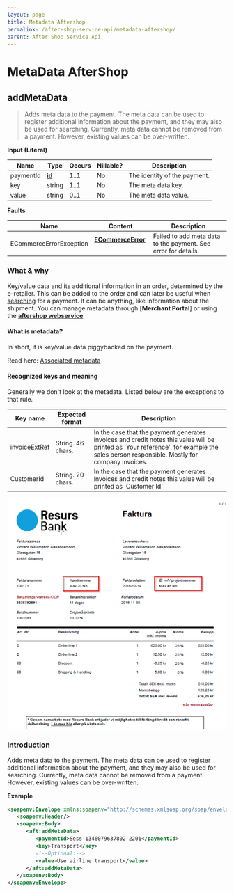 ```yaml
---
layout: page
title: Metadata Aftershop
permalink: /after-shop-service-api/metadata-aftershop/
parent: After Shop Service Api
---
```



# MetaData AfterShop 

## addMetaData
> Adds meta data to the payment. The meta data can be used to register
> additional information about the payment, and they may also be used for
> searching. Currently, meta data cannot be removed from a payment.
> However, existing values can be over-written.

**Input (Literal)**

| Name       | Type                      | Occurs | Nillable? | Description                  |
|------------|---------------------------|--------|-----------|------------------------------|
| paymentId  | **[id](/development/api-types/simple-types/)** | 1..1   | No        | The identity of the payment. |
| key        | string                    | 1..1   | No        | The meta data key.           |
| value      | string                    | 0..1   | No        | The meta data value.         |

**Faults**

| Name                     | Content                                  | Description                                                    |
|--------------------------|------------------------------------------|----------------------------------------------------------------|
| ECommerceErrorException  | **[ECommerceError](/development/api-types/ecommerceerror/)**     | Failed to add meta data to the payment. See error for details. |

### What & why
Key/value data and its additional information in an order, determined by
the e-retailer. This can be added to the order and can later be useful
when [searching](/after-shop-service-api/find-payments/) for a payment. It can be anything, like
information about the shipment. You can manage metadata through
[**Merchant Portal**] or using the **[aftershop
webservice](/after-shop-service-api/)**

#### What is metadata?
In short, it is key/value data piggybacked on the payment.

Read here: [Associated metadata](concepts-and-domain)

#### Recognized keys and meaning
Generally we don't look at the metadata. Listed below are the exceptions
to that rule.

| Key name      | Expected format   | Description                                                                                                                                                                                                    |
|---------------|-------------------|----------------------------------------------------------------------------------------------------------------------------------------------------------------------------------------------------------------|
| invoiceExtRef | String. 46 chars. | In the case that the payment generates invoices and credit notes this value will be printed as 'Your reference', for example the sales person responsible. Mostly for company invoices. |
| CustomerId    | String. 20 chars. | In the case that the payment generates invoices and credit notes this value will be printed as 'Customer Id'                                                                            |

![](../../attachments/3440674/5570827.png)

### Introduction
Adds meta data to the payment. The meta data can be used to register
additional information about the payment, and they may also be used for
searching. Currently, meta data cannot be removed from a payment.
However, existing values can be over-written.

**Example**
```xml
<soapenv:Envelope xmlns:soapenv="http://schemas.xmlsoap.org/soap/envelope/" xmlns:aft="http://ecommerce.resurs.com/v4/msg/aftershopflow">
   <soapenv:Header/>
   <soapenv:Body>
      <aft:addMetaData>
         <paymentId>Sess-1346079637802-2201</paymentId>
         <key>Transport</key>
         <!--Optional:-->
         <value>Use airline transport</value>
      </aft:addMetaData>
   </soapenv:Body>
</soapenv:Envelope>
```
